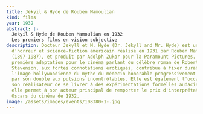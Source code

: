 ```yaml
---
title: Jekyil & Hyde de Rouben Mamoulian
kind: films
year: 1932
abstract: |-
  Jekyil & Hyde de Rouben Mamoulian en 1932
  Les premiers films en vision subjective
description: Docteur Jekyll et M. Hyde (Dr. Jekyll and Mr. Hyde) est un film
  d'horreur et science-fiction américain réalisé en 1931 par Rouben Mamoulian
  (1897-1987), et produit par Adolph Zukor pour la Paramount Pictures. Cette
  première adaptation pour le cinéma parlant du célèbre roman de Robert Louis
  Stevenson, aux fortes connotations érotiques, contribue à fixer durablement
  l'image hollywoodienne du mythe du médecin honorable progressivement submergé
  par son double aux pulsions incontrôlables. Elle est également l'occasion pour
  son réalisateur de se livrer à des expérimentations formelles audacieuses et
  elle permet à son acteur principal de remporter le prix d'interprétation aux
  Oscars du cinéma de 1932.
image: /assets/images/events/108380-1-.jpg
---
```

